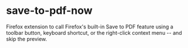 # save-to-pdf-now
Firefox extension to call Firefox's built-in Save to PDF feature using a toolbar button, keyboard shortcut, or the right-click context menu -- and skip the preview.
